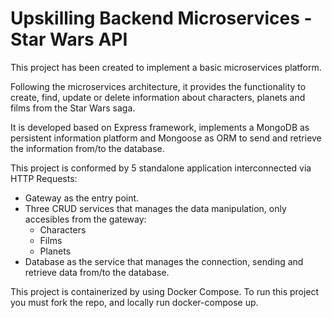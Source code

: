 # Upskilling Backend Microservices - Star Wars API

This project has been created to implement a basic microservices platform.

Following the microservices architecture, it provides the functionality to create, find, update or delete information about characters, planets and films from the Star Wars saga.

It is developed based on Express framework, implements a MongoDB as persistent information platform and Mongoose as ORM to send and retrieve the information from/to the database.

This project is conformed by 5 standalone application interconnected via HTTP Requests:

- Gateway as the entry point.
- Three CRUD services that manages the data manipulation, only accesibles from the gateway:
  - Characters
  - Films
  - Planets
- Database as the service that manages the connection, sending and retrieve data from/to the database.

This project is containerized by using Docker Compose. To run this project you must fork the repo, and locally run docker-compose up.
